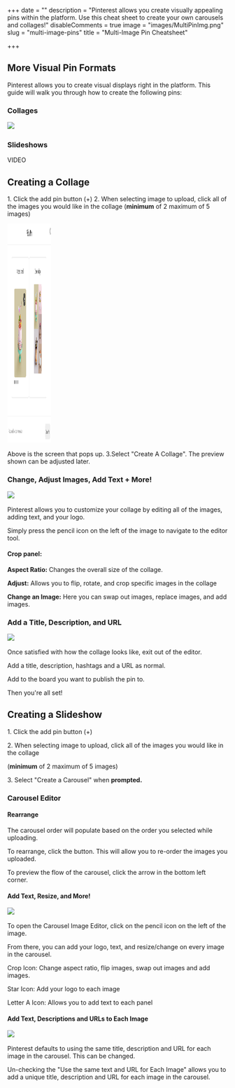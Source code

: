 +++
date = ""
description = "Pinterest allows you create visually appealing pins within the platform. Use this cheat sheet to create your own carousels and collages!"
disableComments = true
image = "images/MultiPinImg.png"
slug = "multi-image-pins"
title = "Multi-Image Pin Cheatsheet"

+++
## More Visual Pin Formats

Pinterest allows you to create visual displays right in the platform. This guide will walk you through how to create the following pins:

### Collages

![](/uploads/dbdb072eae17e0473bd3d9b7b26fec6b.jpg)

### Slideshows

VIDEO

## Creating a Collage

1\. Click the add pin button (+)
2\. When selecting image to upload, click all of the images you would like in the collage
(**minimum** of 2 maximum of 5 images)

<img src="https://raw.githubusercontent.com/foofeh/hugo-theme-massively/master/exampleSite/static/uploads/collage.PNG" style="width:100px;height:500px;">

Above is the screen that pops up. 
3\.Select "Create A Collage". The preview shown can be adjusted later.

### Change, Adjust Images, Add Text + More!

![](/uploads/Finalin.PNG)

Pinterest allows you to customize your collage by editing all of the images, adding text, and your logo.

Simply press the pencil icon on the left of the image to navigate to the editor tool.

#### **Crop panel:**

**Aspect Ratio:** Changes the overall size of the collage.

**Adjust:** Allows you to flip, rotate, and crop specific images in the collage

**Change an Image:** Here you can swap out images, replace images, and add images.

### Add a Title, Description, and URL

![](/uploads/collage.png?v=4&s=200)

Once satisfied with how the collage looks like, exit out of the editor.

Add a title, description, hashtags and a URL as normal.

Add to the board you want to publish the pin to.

Then you're all set!

## Creating a Slideshow

1\. Click the add pin button (+)

2\. When selecting image to upload, click all of the images you would like in the collage

(**minimum** of 2 maximum of 5 images)

3\. Select "Create a Carousel" when **prompted.**

### Carousel Editor

#### Rearrange

The carousel order will populate based on the order you selected while uploading.

To rearrange, click the button. This will allow you to re-order the images you uploaded.

To preview the flow of the carousel, click the arrow in the bottom left corner.

#### Add Text, Resize, and More!

![](/uploads/resize.PNG)

To open the Carousel Image Editor, click on the pencil icon on the left of the image.

From there, you can add your logo, text, and resize/change on every image in the carousel.

Crop Icon: Change aspect ratio, flip images, swap out images and add images.

Star Icon: Add your logo to each image

Letter A Icon: Allows you to add text to each panel

#### ​Add Text, Descriptions and URLs to Each Image

![](/uploads/sametext.PNG)

Pinterest defaults to using the same title, description and URL for each image in the carousel. This can be changed.

Un-checking the "Use the same text and URL for Each Image" allows you to add a unique title, description and URL for each image in the carousel.
